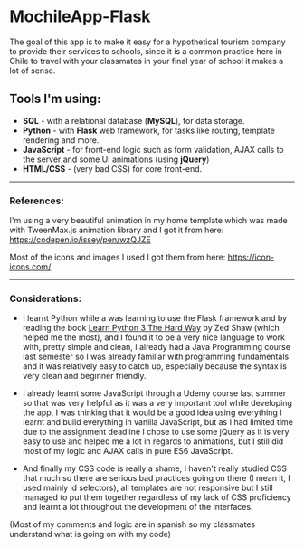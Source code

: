 # MochileApp-Flask

The goal of this app is to make it easy for a hypothetical tourism company to provide their services to schools, since it is a
common practice here in Chile to travel with your classmates in your final year of school it makes a lot of sense.

## Tools I'm using:
* **SQL** - with a relational database (**MySQL**), for data storage.
* **Python** - with **Flask** web framework, for tasks like routing, template rendering and more.
* **JavaScript** - for front-end logic such as form validation, AJAX calls to the server and some UI animations (using **jQuery**)
* **HTML/CSS** - (very bad CSS) for core front-end. 

---

### References:
I'm using a very beautiful animation in my home template which was made with TweenMax.js animation library and I got it from here:
https://codepen.io/issey/pen/wzQJZE

Most of the icons and images I used I got them from here:
https://icon-icons.com/

---

### Considerations:
*  I learnt Python while a was learning to use the Flask framework and by reading the book [Learn Python 3 The Hard Way](https://www.amazon.com/Learn-Python-Hard-Way-Introduction/dp/0134692888) by Zed Shaw (which helped me the most), and I found it to be a very nice language to work with, pretty simple and clean, I already had a Java Programming course last semester so I was already familiar with programming fundamentals and it was relatively easy to catch up, especially because the syntax is very clean and beginner friendly.

*  I already learnt some JavaScript through a Udemy course last summer so that was very helpful as it was a very important tool while developing the app, I was thinking that it would be a good idea using everything I learnt and build everything in vanilla JavaScript, but as I had limited time due to the assignment deadline I chose to use some jQuery as it is very easy to use and helped me a lot in regards to animations, but I still did most of my logic and AJAX calls in pure ES6 JavaScript.

*  And finally my CSS code is really a shame, I haven't really studied CSS that much so there are serious bad practices going on there (I mean it, I used mainly id selectors), all templates are not responsive but I still managed to put them 
together regardless of my lack of CSS proficiency and learnt a lot throughout the development of the interfaces.

  (Most of my comments and logic are in spanish so my classmates understand what is going on with my code)
